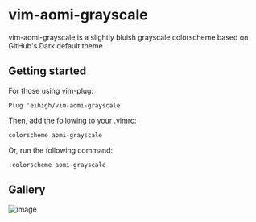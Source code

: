 # vim-aomi-grayscale
vim-aomi-grayscale is a slightly bluish grayscale colorscheme based on GitHub's Dark default theme.

## Getting started
For those using vim-plug:

```vim
Plug 'eihigh/vim-aomi-grayscale'
```

Then, add the following to your .vimrc:

```vim
colorscheme aomi-grayscale
```

Or, run the following command:

```vim
:colorscheme aomi-grayscale
```

## Gallery
![image](https://user-images.githubusercontent.com/44455895/229798934-f78d69ca-173f-4757-bc6d-6441507fc36b.png)

